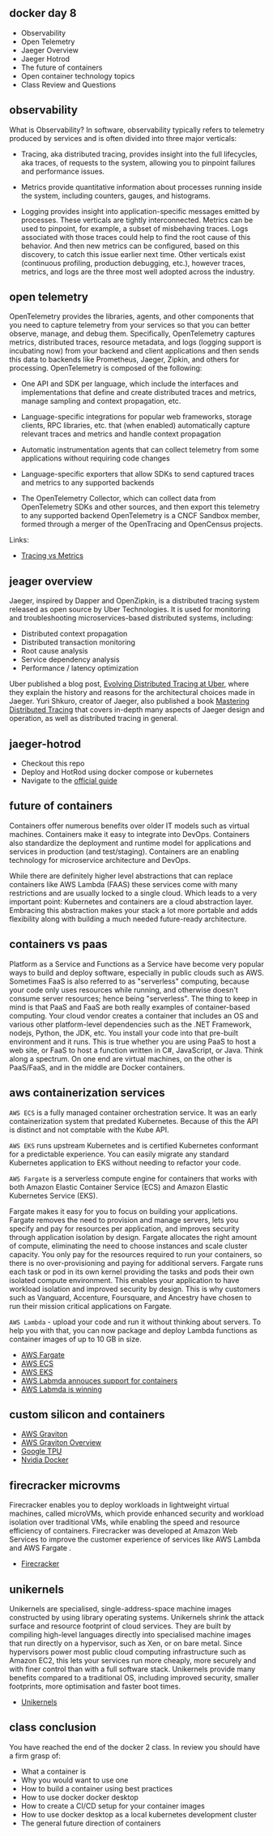 docker day 8
------------

* Observability
* Open Telemetry
* Jaeger Overview
* Jaeger Hotrod
* The future of containers
* Open container technology topics
* Class Review and Questions

observability
-------------

What is Observability?
In software, observability typically refers to telemetry produced by services and is often divided into three major verticals:

* Tracing, aka distributed tracing, provides insight into the full lifecycles, aka traces, of requests to the system, allowing you to pinpoint failures
and performance issues.

* Metrics provide quantitative information about processes running inside the system, including counters, gauges, and histograms.

* Logging provides insight into application-specific messages emitted by processes.
These verticals are tightly interconnected. Metrics can be used to pinpoint, for example, a subset of misbehaving traces. Logs associated with those
traces could help to find the root cause of this behavior. And then new metrics can be configured, based on this discovery, to catch this issue earlier next time. Other verticals exist (continuous profiling, production debugging, etc.), however traces, metrics, and logs are the three most well adopted across the
industry.

open telemetry
--------------

OpenTelemetry provides the libraries, agents, and other components that you need to capture telemetry from your services so that you can better
observe, manage, and debug them. Specifically, OpenTelemetry captures metrics, distributed traces, resource metadata, and logs (logging support is
incubating now) from your backend and client applications and then sends this data to backends like Prometheus, Jaeger, Zipkin, and others for
processing. OpenTelemetry is composed of the following:

* One API and SDK per language, which include the interfaces and implementations that define and create distributed traces and metrics,
manage sampling and context propagation, etc.

* Language-specific integrations for popular web frameworks, storage clients, RPC libraries, etc. that (when enabled) automatically capture
relevant traces and metrics and handle context propagation
* Automatic instrumentation agents that can collect telemetry from some applications without requiring code changes
* Language-specific exporters that allow SDKs to send captured traces and metrics to any supported backends
* The OpenTelemetry Collector, which can collect data from OpenTelemetry SDKs and other sources, and then export this telemetry to any
supported backend
OpenTelemetry is a CNCF Sandbox member, formed through a merger of the OpenTracing and OpenCensus projects.

Links:
* [Tracing vs Metrics](https://opentelemetry.io/docs/#metrics)

jeager overview
---------------

Jaeger, inspired by Dapper and OpenZipkin, is a distributed tracing system released as open source by Uber Technologies.
It is used for monitoring and troubleshooting microservices-based distributed systems, including:

* Distributed context propagation
* Distributed transaction monitoring
* Root cause analysis
* Service dependency analysis
* Performance / latency optimization

Uber published a blog post, [Evolving Distributed Tracing at Uber](https://eng.uber.com/distributed-tracing/), where they explain the history and reasons for the architectural choices made in Jaeger. Yuri Shkuro, creator of Jaeger, also published a book [Mastering Distributed Tracing](https://www.shkuro.com/books/2019-mastering-distributed-tracing/) that covers in-depth many aspects of Jaeger design and operation, as well as distributed tracing in general.

jaeger-hotrod
-------------

* Checkout this repo
* Deploy and HotRod using docker compose or kubernetes
* Navigate to the [official guide](https://medium.com/opentracing/take-opentracing-for-a-hotrod-ride-f6e3141f7941)

future of containers
--------------------

Containers offer numerous benefits over older IT models such as virtual machines. Containers make it
easy to integrate into DevOps. Containers also standardize the deployment and runtime model for
applications and services in production (and test/staging). Containers are an enabling technology for
microservice architecture and DevOps.

While there are definitely higher level abstractions that can replace containers like AWS Lambda
(FAAS) these services come with many restrictions and are usually locked to a single cloud. Which
leads to a very important point: Kubernetes and containers are a cloud abstraction layer.
Embracing this abstraction makes your stack a lot more portable and adds flexibility along with
building a much needed future-ready architecture.

containers vs paas
------------------

Platform as a Service and Functions as a Service have become very popular ways to build and deploy software, especially in public clouds such as AWS. Sometimes FaaS is also referred to as "serverless" computing, because your code only uses resources while running, and otherwise doesn't consume
server resources; hence being "serverless". The thing to keep in mind is that PaaS and FaaS are both really examples of container-based computing. Your cloud vendor creates a container that
includes an OS and various other platform-level dependencies such as the .NET Framework, nodejs, Python, the JDK, etc. You install your code into that pre-built environment and it runs. This is true whether you are using PaaS to host a web site, or FaaS to host a function written in C#, JavaScript, or Java. Think along a spectrum. On one end are virtual machines, on the other is PaaS/FaaS, and in the middle are Docker containers.

aws containerization services
-----------------------------

`AWS ECS` is a fully managed container orchestration service. It was an early containerization system that predated Kubernetes. Because of this the API is distinct and not comptable with the Kube API.

`AWS EKS` runs upstream Kubernetes and is certified Kubernetes conformant for a predictable experience. You can easily migrate any standard Kubernetes application to EKS without needing to refactor your code.

`AWS Fargate` is a serverless compute engine for containers that works with both Amazon Elastic Container Service (ECS) and Amazon Elastic Kubernetes Service (EKS).

Fargate makes it easy for you to focus on building your applications. Fargate removes the need to provision and manage servers, lets you specify and pay for resources per application, and improves security through application isolation by design. Fargate allocates the right amount of compute, eliminating the need to choose instances and scale cluster capacity. You only pay for the resources
required to run your containers, so there is no over-provisioning and paying for additional servers. Fargate runs each task or pod in its own kernel providing the tasks and pods their own isolated compute environment. This enables your application to have workload isolation and improved security by
design. This is why customers such as Vanguard, Accenture, Foursquare, and Ancestry have chosen to run their mission critical applications on Fargate.

`AWS Lambda` - upload your code and run it without thinking about servers. To help you with that, you can now package and deploy Lambda functions as container images of up to 10 GB in size.

* [AWS Fargate](https://aws.amazon.com/fargate/?whats-new-cards.sort-by=item.additionalFields.postDateTime&whats-new-cards.sort-order=desc&fargate-blogs.sort-by=item.additionalFields.createdDate&fargate-blogs.sort-order=desc)
* [AWS ECS](https://aws.amazon.com/ecs/?whats-new-cards.sort-by=item.additionalFields.postDateTime&whats-new-cards.sort-order=desc&ecs-blogs.sort-by=item.additionalFields.createdDate&ecs-blogs.sort-order=desc)
* [AWS EKS](https://aws.amazon.com/eks/?whats-new-cards.sort-by=item.additionalFields.postDateTime&whats-new-cards.sort-order=desc&eks-blogs.sort-by=item.additionalFields.createdDate&eks-blogs.sort-order=desc)
* [AWS Labmda annouces support for containers](https://aws.amazon.com/blogs/aws/new-for-aws-lambda-container-image-support/)
* [AWS Labmda is winning](https://acloudguru.com/blog/engineering/aws-lambda-is-winning-but-first-it-had-to-die)


custom silicon and containers
-----------------------------

* [AWS Graviton](https://aws.amazon.com/ec2/graviton/)
* [AWS Graviton Overview](https://www.zdnet.com/article/aws-graviton2-what-it-means-for-arm-in-the-data-center-cloud-enterprise-aws/)
* [Google TPU](https://cloud.google.com/ai-platform/training/docs/using-containers)
* [Nvidia Docker](https://docs.nvidia.com/deeplearning/frameworks/user-guide/index.html)

firecracker microvms
--------------------

Firecracker enables you to deploy workloads in lightweight virtual machines, called microVMs, which provide enhanced security and workload isolation over traditional VMs, while enabling the speed and resource efficiency of containers. Firecracker was developed at Amazon Web Services to improve the customer experience of services like AWS Lambda and AWS Fargate .

* [Firecracker](https://firecracker-microvm.github.io/)

unikernels
----------

Unikernels are specialised, single-address-space machine images constructed by using library
operating systems. Unikernels shrink the attack surface and resource footprint of cloud services. They are built by compiling high-level languages directly into specialised machine images that run directly on a hypervisor, such as Xen, or on bare metal. Since hypervisors power most public cloud computing
infrastructure such as Amazon EC2, this lets your services run more cheaply, more securely and with
finer control than with a full software stack. Unikernels provide many benefits compared to a traditional OS, including improved security, smaller footprints, more optimisation and faster boot times.

* [Unikernels](https://techbeacon.com/enterprise-it/containers-20-why-unikernels-will-rock-cloud)

class conclusion
----------------

You have reached the end of the docker 2 class. In review you should have a firm grasp of:

* What a container is
* Why you would want to use one
* How to build a container using best practices
* How to use docker docker desktop
* How to create a CI/CD setup for your container images
* How to use docker desktop as a local kubernetes development cluster
* The general future direction of containers